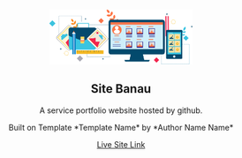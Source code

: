 <div id="top"></div>

<!-- PROJECT LOGO -->
<br />
<div align="center">
    <a href="https://sitebanau.com">
    <img src="img/new.png" alt="Logo" width="260">
  </a>

<h2 align="center">Site Banau</h2>

  <p align="center">
    A service portfolio website hosted by github.
    <br />
  </p>
  <p align="center">
    Built on Template *Template Name* by *Author Name Name*
    <br />
  </p>
  <a align="center" href="https://sitebanau.com">Live Site Link</a>
  </p>
</div>
